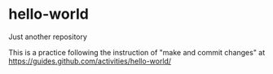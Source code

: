 # hello-world
Just another repository

This is a practice following the instruction of "make and commit changes"  at https://guides.github.com/activities/hello-world/
